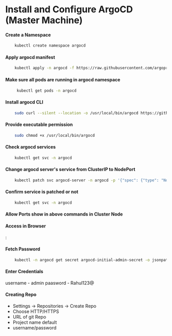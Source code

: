 # Install and Configure ArgoCD (Master Machine)

#### Create a Namespace 

```bash
    kubectl create namespace argocd
```

#### Apply argocd manifest

```bash
    kubectl apply -n argocd -f https://raw.githubusercontent.com/argoproj/argo-cd/stable/manifests/install.yaml
```

#### Make sure all pods are running in argocd namespace

```bash
     kubectl get pods -n argocd
```

#### Install argocd CLI

```bash
    sudo curl --silent --location -o /usr/local/bin/argocd https://github.com/argoproj/argo-cd/releases/download/v2.4.7/argocd-linux-amd64
```

#### Provide executable permission

```bash
    sudo chmod +x /usr/local/bin/argocd
```

#### Check argocd services

```bash
    kubectl get svc -n argocd
```

#### Change argocd server's service from ClusterIP to NodePort

```bash
    kubectl patch svc argocd-server -n argocd -p '{"spec": {"type": "NodePort"}}'
```

#### Confirm service is patched or not

```bash
    kubectl get svc -n argocd
```

####  Allow Ports show in above commands in Cluster Node

#### Access in Browser

<public-ip-node>:<port>

#### Fetch Password

```bash
    kubectl -n argocd get secret argocd-initial-admin-secret -o jsonpath="{.data.password}" | base64 -d; echo
```

#### Enter Credentials

username - admin
paasword - Rahul123@

#### Creating Repo

- Settings -> Repositories -> Create Repo
- Choose HTTP/HTTPS
- URL of git Repo
- Project name default
- username/password 

    
